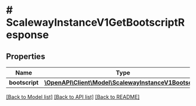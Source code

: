 # # ScalewayInstanceV1GetBootscriptResponse

## Properties

Name | Type | Description | Notes
------------ | ------------- | ------------- | -------------
**bootscript** | [**\OpenAPI\Client\Model\ScalewayInstanceV1Bootscript**](ScalewayInstanceV1Bootscript.md) |  | [optional]

[[Back to Model list]](../../README.md#models) [[Back to API list]](../../README.md#endpoints) [[Back to README]](../../README.md)
